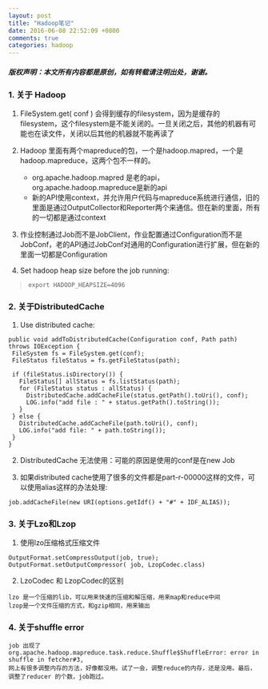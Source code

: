 ```yaml
---
layout: post
title: "Hadoop笔记"
date: 2016-06-08 22:52:09 +0800
comments: true
categories: hadoop
---
```

##### 版权声明：本文所有内容都是原创，如有转载请注明出处，谢谢。

### 1. 关于 Hadoop
1. FileSystem.get( conf ) 会得到缓存的filesystem，因为是缓存的filesystem，这个filesystem是不能关闭的。一旦关闭之后，其他的机器有可能也在读文件，关闭以后其他的机器就不能再读了
2. Hadoop 里面有两个mapreduce的包，一个是hadoop.mapred，一个是hadoop.mapreduce，这两个包不一样的。

    - org.apache.hadoop.mapred 是老的api，org.apache.hadoop.mapreduce是新的api
    - 新的API使用context，并允许用户代码与mapreduce系统进行通信，旧的里面是通过OutputCollector和Reporter两个来通信。但在新的里面，所有的一切都是通过context

3. 作业控制通过Job而不是JobClient，作业配置通过Configuration而不是JobConf，老的API通过JobConf对通用的Configuration进行扩展，但在新的里面一切都是Configuration

4. Set hadoop heap size before the job running: 
 >     export HADOOP_HEAPSIZE=4096

### 2. 关于DistributedCache

1. Use distributed cache: 
```
public void addToDistributedCache(Configuration conf, Path path) throws IOException {
 FileSystem fs = FileSystem.get(conf);
 FileStatus fileStatus = fs.getFileStatus(path);

 if (fileStatus.isDirectory()) {
   FileStatus[] allStatus = fs.listStatus(path);
   for (FileStatus status : allStatus) {
     DistributedCache.addCacheFile(status.getPath().toUri(), conf);
     LOG.info("add file : " + status.getPath().toString());
   }
 } else {
   DistributedCache.addCacheFile(path.toUri(), conf);
   LOG.info("add file: " + path.toString());
 }
}
```
2. DistributedCache 无法使用：可能的原因是使用的conf是在new Job

3. 如果distributed cache使用了很多的文件都是part-r-00000这样的文件，可以使用alias这样的办法处理:
```
job.addCacheFile(new URI(options.getIdf() + "#" + IDF_ALIAS));
```

### 3. 关于Lzo和Lzop
1. 使用lzo压缩格式压缩文件
```
OutputFormat.setCompressOutput(job, true);
OutputFormat.setOutputCompressor( job, LzopCodec.class)
```

2. LzoCodec 和 LzopCodec的区别
```
lzo 是一个压缩的lib，可以用来快速的压缩和解压缩，用来map和reduce中间
lzop是一个文件压缩的方式，和gzip相同，用来输出
```

### 4. 关于shuffle error
```
job 出现了 org.apache.hadoop.mapreduce.task.reduce.Shuffle$ShuffleError: error in shuffle in fetcher#3, 
网上有很多调整内存的方法，好像都没用。试了一会，调整reduce的内存，还是没用。最后，调整了reducer 的个数，job跑过。
```
